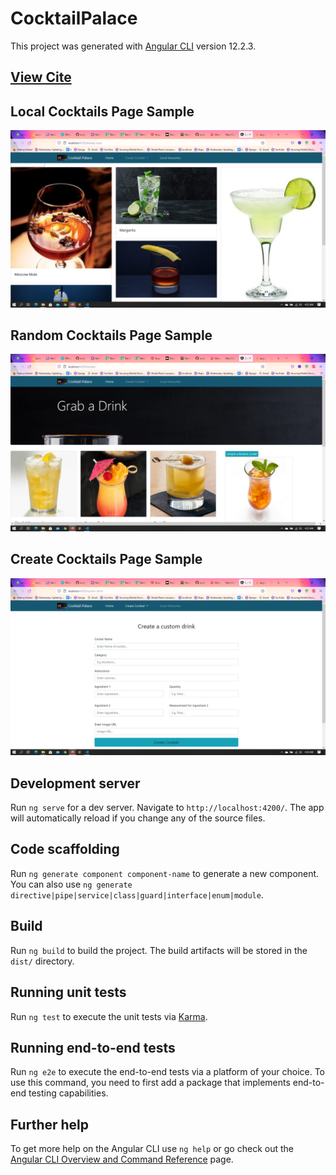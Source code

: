# CocktailPalace

This project was generated with [Angular CLI](https://github.com/angular/angular-cli) version 12.2.3.
## [View Cite](https://munyiwamwangi.github.io/Coctail-Palace/coctails)

## Local Cocktails Page Sample
![Local Cocktails Page](https://github.com/Munyiwamwangi/Coctail-Palace/blob/main/src/assets/images/localFavs.png)

## Random Cocktails Page Sample
![Random Cocktails](https://github.com/Munyiwamwangi/Coctail-Palace/blob/main/src/assets/images/newhome.png)

## Create Cocktails Page Sample
![Random Cocktails](https://github.com/Munyiwamwangi/Coctail-Palace/blob/main/src/assets/images/createCocktail.png)

## Development server

Run `ng serve` for a dev server. Navigate to `http://localhost:4200/`. The app will automatically reload if you change any of the source files.

## Code scaffolding

Run `ng generate component component-name` to generate a new component. You can also use `ng generate directive|pipe|service|class|guard|interface|enum|module`.

## Build

Run `ng build` to build the project. The build artifacts will be stored in the `dist/` directory.

## Running unit tests

Run `ng test` to execute the unit tests via [Karma](https://karma-runner.github.io).

## Running end-to-end tests

Run `ng e2e` to execute the end-to-end tests via a platform of your choice. To use this command, you need to first add a package that implements end-to-end testing capabilities.

## Further help

To get more help on the Angular CLI use `ng help` or go check out the [Angular CLI Overview and Command Reference](https://angular.io/cli) page.
